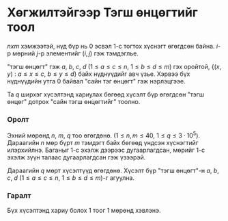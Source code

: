Хөгжилтэйгээр Тэгш өнцөгтийг тоол
============================

$nxm$ хэмжээтэй, нүд бүр нь 0 эсвэл 1-с тогтох хүснэгт өгөгдсөн байна. $i$-р
мөрний $j$-р элементийг $(i,j)$ гэж тэмдэглье.

"тэгш өнцөгт" гэж $a$, $b$, $c$, $d$ ($1 ≤ a ≤ c ≤ n$, $1 ≤ b ≤ d ≤ m$) гэх
оройтой, {$(x, y)$ : $a ≤ x ≤ c$, $b ≤ y ≤ d$} байх нүднүүдийг авч үзье. Хэрвээ
бүх нүднүүдийн утга 0 байвал "сайн тэг өнцөгт" гэж нэрлэцгээе.

Та $q$ ширхэг хүсэлтэнд хариулах бөгөөд хүсэлт бүр өгөгдсөн "тэгш өнцөг" дотрох
"сайн тэгш өнцөгтийг" тоолно.


### Оролт
Эхний мөрөнд $n$, $m$, $q$ тоо өгөгдөнө. ($1 ≤ n, m ≤ 40$, $1 ≤ q ≤ 3·10^5$).
Дараагийн $n$ мөр бүрт $m$ тэмдэгт байх бөгөөд үндсэн хүснэгтийг илэрхийлнэ.
Баганыг 1-с эхэлж дээрээс дугаарлагдсан, мөрийг 1-с эхэлж зүүн талаас
дугаарлагдсан гэж үзээрэй.

Дараагийн $q$ мөрт хүсэлтүүд өгөгдөнө. Хүсэлт бүр "тэгш өнцөгт"-н $a$, $b$, $c$,
$d$ ($1 ≤ a ≤ c ≤n$, $1 ≤ b ≤ d ≤m$)-г агуулна.


### Гаралт
Бүх хүсэлтэнд хариу болох 1 тоог 1 мөрөнд хэвлэнэ.
